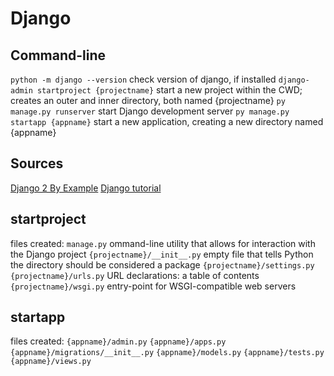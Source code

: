 # Django
## Command-line
`python -m django --version` 
  check version of django, if installed
`django-admin startproject {projectname}` 
  start a new project within the CWD; creates an outer and inner directory, both named {projectname}
`py manage.py runserver` 
  start Django development server
`py manage.py startapp {appname}`
  start a new application, creating a new directory named {appname}
## Sources
[Django 2 By Example](https://www.packtpub.com/application-development/django-2-example)
[Django tutorial](https://docs.djangoproject.com/en/2.1/intro/tutorial01/)
## startproject
files created:
`manage.py` 
  ommand-line utility that allows for interaction with the Django project
`{projectname}/__init__.py` 
  empty file that tells Python the directory should be considered a package
`{projectname}/settings.py`
`{projectname}/urls.py` 
  URL declarations: a table of contents
`{projectname}/wsgi.py` 
  entry-point for WSGI-compatible web servers
## startapp
files created:
`{appname}/admin.py`
`{appname}/apps.py`
`{appname}/migrations/__init__.py`
`{appname}/models.py`
`{appname}/tests.py`
`{appname}/views.py`